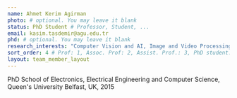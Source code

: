 ```yaml
---
name: Ahmet Kerim Agirman
photo: # optional. You may leave it blank 
status: PhD Student # Professor, Student, ... 
email: kasim.tasdemir@agu.edu.tr
phd: # optional. You may leave it blank
research_interests: "Computer Vision and AI, Image and Video Processing, Image - Video Compression"
sort_order: 4 # Prof: 1, Assoc. Prof: 2, Assist. Prof.: 3, PhD student: 4, MSc student: 5, Undergrad student: 6
layout: team_member_layout
---
```

PhD School of Electronics, Electrical Engineering and Computer Science, Queen's University Belfast, UK, 2015
